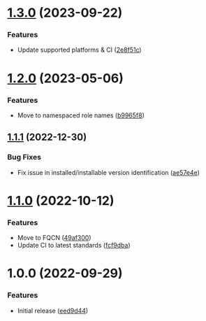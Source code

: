 # [1.3.0](https://github.com/de-it-krachten/ansible-role-virtualbox_guest/compare/v1.2.0...v1.3.0) (2023-09-22)


### Features

* Update supported platforms & CI ([2e8f51c](https://github.com/de-it-krachten/ansible-role-virtualbox_guest/commit/2e8f51c074a0296fc6c73be7bfba1ebf94a0177c))

# [1.2.0](https://github.com/de-it-krachten/ansible-role-virtualbox_guest/compare/v1.1.1...v1.2.0) (2023-05-06)


### Features

* Move to namespaced role names ([b9965f8](https://github.com/de-it-krachten/ansible-role-virtualbox_guest/commit/b9965f83ac9f1ed845be3ce174e99fedd0f105f9))

## [1.1.1](https://github.com/de-it-krachten/ansible-role-virtualbox_guest/compare/v1.1.0...v1.1.1) (2022-12-30)


### Bug Fixes

* Fix issue in installed/installable version identification ([ae57e4e](https://github.com/de-it-krachten/ansible-role-virtualbox_guest/commit/ae57e4e6b49f41aa10a9f883e4aa0ebb2f051282))

# [1.1.0](https://github.com/de-it-krachten/ansible-role-virtualbox_guest/compare/v1.0.0...v1.1.0) (2022-10-12)


### Features

* Move to FQCN ([49af300](https://github.com/de-it-krachten/ansible-role-virtualbox_guest/commit/49af300abe209687f61bfa56b2df24584b0a0200))
* Update CI to latest standards ([fcf9dba](https://github.com/de-it-krachten/ansible-role-virtualbox_guest/commit/fcf9dba5cd37501cc02089fb52006a5b5f841a5d))

# 1.0.0 (2022-09-29)


### Features

* Initial release ([eed9d44](https://github.com/de-it-krachten/ansible-role-virtualbox_guest/commit/eed9d44dea9b4f844ebcaa41aef0973efb4a611f))
